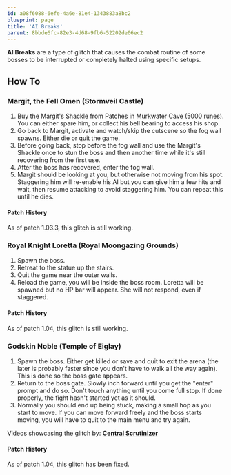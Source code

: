 ```yaml
---
id: a08f6088-6efe-4a6e-81e4-1343883a8bc2
blueprint: page
title: 'AI Breaks'
parent: 8bbde6fc-82e3-4d68-9fb6-52202de06ec2
---
```

**AI Breaks** are a type of glitch that causes the combat routine of some bosses to be interrupted or completely halted using specific setups.

## How To

### Margit, the Fell Omen (Stormveil Castle)

1. Buy the Margit's Shackle from Patches in Murkwater Cave (5000 runes). You can either spare him, or collect his bell bearing to access his shop.
2. Go back to Margit, activate and watch/skip the cutscene so the fog wall spawns. Either die or quit the game.
3. Before going back, stop before the fog wall and use the Margit's Shackle once to stun the boss and then another time while it's still recovering from the first use.
4. After the boss has recovered, enter the fog wall.
5. Margit should be looking at you, but otherwise not moving from his spot. Staggering him will re-enable his AI but you can give him a few hits and wait, then resume attacking to avoid staggering him. You can repeat this until he dies.

#### Patch History

As of patch 1.03.3, this glitch is still working.

### Royal Knight Loretta (Royal Moongazing Grounds)

1. Spawn the boss.
2. Retreat to the statue up the stairs.
3. Quit the game near the outer walls.
4. Reload the game, you will be inside the boss room. Loretta will be spawned but no HP bar will appear. She will not respond, even if staggered.

#### Patch History

As of patch 1.04, this glitch is still working.

### Godskin Noble (Temple of Eiglay)

1. Spawn the boss. Either get killed or save and quit to exit the arena (the later is probably faster since you don't have to walk all the way again). This is done so the boss gate appears.
2. Return to the boss gate. Slowly inch forward until you get the "enter" prompt and do so. Don't touch anything until you come full stop. If done properly, the fight hasn't started yet as it should.
3. Normally you should end up being stuck, making a small hop as you start to move. If you can move forward freely and the boss starts moving, you will have to quit to the main menu and try again.

Videos showcasing the glitch by: **[Central Scrutinizer](//www.youtube.com/channel/UCR7F0mv9dmfmpmK6Ancva2Q)**

#### Patch History

As of patch 1.04, this glitch has been fixed.
